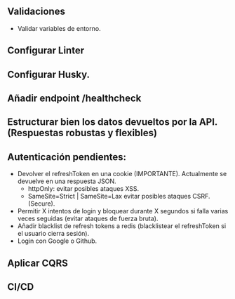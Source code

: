 ## Validaciones
  - Validar variables de entorno.

## Configurar Linter
## Configurar Husky.
## Añadir endpoint /healthcheck
## Estructurar bien los datos devueltos por la API. (Respuestas robustas y flexibles)

## Autenticación pendientes:
  - Devolver el refreshToken en una cookie (IMPORTANTE). Actualmente se devuelve en 
    una respuesta JSON.
      - httpOnly: evitar posibles ataques XSS.
      - SameSite=Strict | SameSite=Lax evitar posibles ataques CSRF. (Secure).
  - Permitir X intentos de login y bloquear durante X segundos si falla varias 
    veces seguidas (evitar ataques de fuerza bruta).
  - Añadir blacklist de refresh tokens a redis (blacklistear el refreshToken si el usuario cierra sesión).
  - Login con Google o Github.

## Aplicar CQRS
## CI/CD
